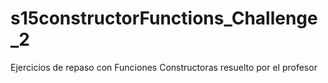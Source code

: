 # s15constructorFunctions_Challenge_2
Ejercicios de repaso con Funciones Constructoras resuelto por el profesor
